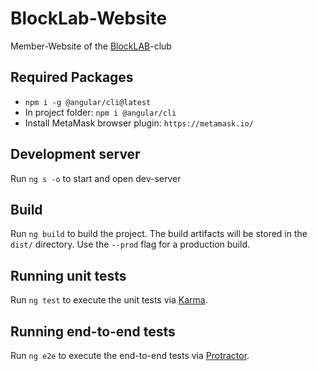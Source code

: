 # BlockLab-Website

Member-Website of the [BlockLAB](http://site.blocklab.de/)-club

## Required Packages
* `npm i -g @angular/cli@latest`
* In project folder: `npm i @angular/cli`
* Install MetaMask browser plugin: `https://metamask.io/`

## Development server

Run `ng s -o` to start and open dev-server

## Build

Run `ng build` to build the project. The build artifacts will be stored in the `dist/` directory. Use the `--prod` flag for a production build.

## Running unit tests

Run `ng test` to execute the unit tests via [Karma](https://karma-runner.github.io).

## Running end-to-end tests

Run `ng e2e` to execute the end-to-end tests via [Protractor](http://www.protractortest.org/).



